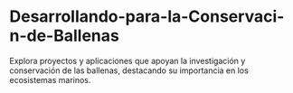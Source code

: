 # Desarrollando-para-la-Conservaci-n-de-Ballenas
Explora proyectos y aplicaciones que apoyan la investigación y conservación de las ballenas, destacando su importancia en los ecosistemas marinos.
